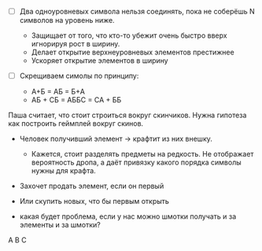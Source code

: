 - [ ] Два одноуровневых символа нельзя соединять, пока не соберёшь N символов на уровень ниже.
	- Защищает от того, что кто-то убежит очень быстро вверх игнорируя рост в ширину.
	- Делает открытие верхнеуровневых элементов престижнее
	- Ускоряет открытие элементов в ширину

- [ ] Скрещиваем симолы по принципу:
	- А+Б = АБ = Б+А
	- АБ + СБ = АББС = СА + ББ  

Паша считает, что стоит строиться вокруг скинчиков. Нужна гипотеза как построить геймплей вокруг скинов.
- Человек получивший элемент -> крафтит из них внешку.
	- Кажется, стоит разделять предметы на редкость. Не отображает вероятность дропа, а даёт привязку какого порядка символы нужны для крафта.
- Захочет продать элемент, если он первый
- Или скупить новых, что бы первым открыть

- какая будет проблема, если у нас можно шмотки получать и за элементы и за шмотки?

А В С


